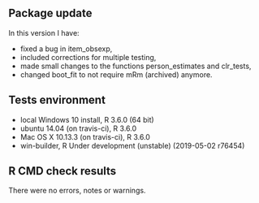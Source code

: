## Package update

In this version I have:

* fixed a bug  in item_obsexp,
* included corrections for multiple testing,
* made small changes to the functions person_estimates and clr_tests,
* changed boot_fit to not require mRm (archived) anymore. 



## Tests environment 

* local Windows 10 install, R 3.6.0 (64 bit)
* ubuntu 14.04 (on travis-ci), R 3.6.0
* Mac OS X 10.13.3 (on travis-ci), R 3.6.0
* win-builder, R Under development (unstable) (2019-05-02 r76454)


## R CMD check results
There were no errors, notes or warnings.



